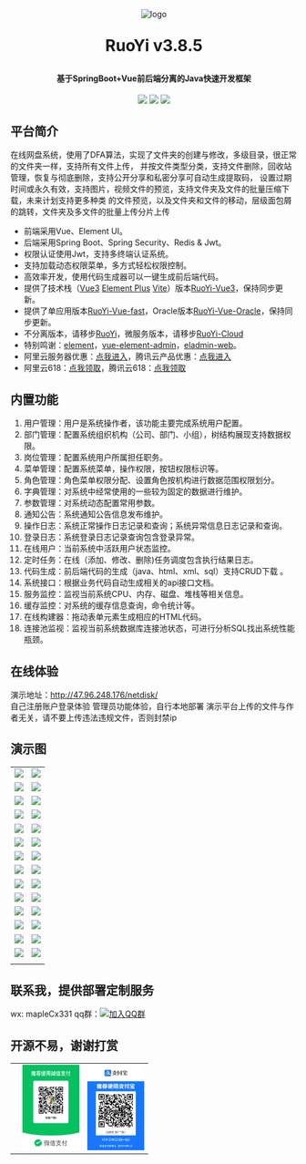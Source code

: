 <p align="center">
	<img alt="logo" src="https://oscimg.oschina.net/oscnet/up-d3d0a9303e11d522a06cd263f3079027715.png">
</p>
<h1 align="center" style="margin: 30px 0 30px; font-weight: bold;">RuoYi v3.8.5</h1>
<h4 align="center">基于SpringBoot+Vue前后端分离的Java快速开发框架</h4>
<p align="center">
	<a href="https://gitee.com/y_project/RuoYi-Vue/stargazers"><img src="https://gitee.com/y_project/RuoYi-Vue/badge/star.svg?theme=dark"></a>
	<a href="https://gitee.com/y_project/RuoYi-Vue"><img src="https://img.shields.io/badge/RuoYi-v3.8.5-brightgreen.svg"></a>
	<a href="https://gitee.com/y_project/RuoYi-Vue/blob/master/LICENSE"><img src="https://img.shields.io/github/license/mashape/apistatus.svg"></a>
</p>

## 平台简介

在线网盘系统，使用了DFA算法，实现了文件夹的创建与修改，多级目录，很正常的文件夹一样，支持所有文件上传，
并按文件类型分类，支持文件删除，回收站管理，恢复与彻底删除，支持公开分享和私密分享可自动生成提取码，
设置过期时间或永久有效，支持图片，视频文件的预览，支持文件夹及文件的批量压缩下载，未来计划支持更多种类
的文件预览，以及文件夹和文件的移动，层级面包屑的跳转，文件夹及多文件的批量上传分片上传

* 前端采用Vue、Element UI。
* 后端采用Spring Boot、Spring Security、Redis & Jwt。
* 权限认证使用Jwt，支持多终端认证系统。
* 支持加载动态权限菜单，多方式轻松权限控制。
* 高效率开发，使用代码生成器可以一键生成前后端代码。
* 提供了技术栈（[Vue3](https://v3.cn.vuejs.org) [Element Plus](https://element-plus.org/zh-CN) [Vite](https://cn.vitejs.dev)）版本[RuoYi-Vue3](https://github.com/yangzongzhuan/RuoYi-Vue3)，保持同步更新。
* 提供了单应用版本[RuoYi-Vue-fast](https://github.com/yangzongzhuan/RuoYi-Vue-fast)，Oracle版本[RuoYi-Vue-Oracle](https://github.com/yangzongzhuan/RuoYi-Vue-Oracle)，保持同步更新。
* 不分离版本，请移步[RuoYi](https://gitee.com/y_project/RuoYi)，微服务版本，请移步[RuoYi-Cloud](https://gitee.com/y_project/RuoYi-Cloud)
* 特别鸣谢：[element](https://github.com/ElemeFE/element)，[vue-element-admin](https://github.com/PanJiaChen/vue-element-admin)，[eladmin-web](https://github.com/elunez/eladmin-web)。
* 阿里云服务器优惠：[点我进入](https://www.aliyun.com/daily-act/ecs/activity_selection?userCode=yclv4x57)，腾讯云产品优惠：[点我进入](https://curl.qcloud.com/ZHPbMWTl)&nbsp;&nbsp;
* 阿里云618：[点我领取](https://www.aliyun.com/minisite/goods?userCode=yclv4x57)，腾讯云618：[点我领取](https://curl.qcloud.com/6znbHFOM)&nbsp;&nbsp;

## 内置功能

1.  用户管理：用户是系统操作者，该功能主要完成系统用户配置。
2.  部门管理：配置系统组织机构（公司、部门、小组），树结构展现支持数据权限。
3.  岗位管理：配置系统用户所属担任职务。
4.  菜单管理：配置系统菜单，操作权限，按钮权限标识等。
5.  角色管理：角色菜单权限分配、设置角色按机构进行数据范围权限划分。
6.  字典管理：对系统中经常使用的一些较为固定的数据进行维护。
7.  参数管理：对系统动态配置常用参数。
8.  通知公告：系统通知公告信息发布维护。
9.  操作日志：系统正常操作日志记录和查询；系统异常信息日志记录和查询。
10. 登录日志：系统登录日志记录查询包含登录异常。
11. 在线用户：当前系统中活跃用户状态监控。
12. 定时任务：在线（添加、修改、删除)任务调度包含执行结果日志。
13. 代码生成：前后端代码的生成（java、html、xml、sql）支持CRUD下载 。
14. 系统接口：根据业务代码自动生成相关的api接口文档。
15. 服务监控：监视当前系统CPU、内存、磁盘、堆栈等相关信息。
16. 缓存监控：对系统的缓存信息查询，命令统计等。
17. 在线构建器：拖动表单元素生成相应的HTML代码。
18. 连接池监视：监视当前系统数据库连接池状态，可进行分析SQL找出系统性能瓶颈。

## 在线体验

演示地址：http://47.96.248.176/netdisk/  
自己注册账户登录体验
管理员功能体验，自行本地部署
演示平台上传的文件与作者无关，请不要上传违法违规文件，否则封禁ip

## 演示图

<table>
    <tr>
        <td><img src="https://pic.imgdb.cn/item/66288b0f0ea9cb1403797b20.png"/></td>
        <td><img src="https://pic.imgdb.cn/item/66288f3e0ea9cb1403808877.png"/></td>
    </tr>
    <tr>
        <td><img src="https://pic.imgdb.cn/item/66288f8d0ea9cb140381144b.png"/></td>
        <td><img src="https://pic.imgdb.cn/item/662890360ea9cb1403825ba8.png"/></td>
    </tr>
    <tr>
        <td><img src="https://pic.imgdb.cn/item/662890620ea9cb140382a23f.png"/></td>
        <td><img src="https://pic.imgdb.cn/item/662890ed0ea9cb140383a9bc.png"/></td>
    </tr>
    <tr>
        <td><img src="https://pic.imgdb.cn/item/662891450ea9cb1403845c13.png"/></td>
        <td><img src="https://pic.imgdb.cn/item/662891740ea9cb140384ade9.png"/></td>
    </tr>
    <tr>
        <td><img src="https://pic.imgdb.cn/item/662891a30ea9cb1403850b80.png"/></td>
        <td><img src="https://pic.imgdb.cn/item/662891d50ea9cb140386bc46.png"/></td>
    </tr>
    <tr>
        <td><img src="https://pic.imgdb.cn/item/662892080ea9cb1403882b39.png"/></td>
        <td><img src="https://pic.imgdb.cn/item/662892600ea9cb140388e038.png"/></td>
    </tr>
    <tr>
        <td><img src="https://oscimg.oschina.net/oscnet/cd1f90be5f2684f4560c9519c0f2a232ee8.jpg"/></td>
        <td><img src="https://oscimg.oschina.net/oscnet/1cbcf0e6f257c7d3a063c0e3f2ff989e4b3.jpg"/></td>
    </tr>
    <tr>
        <td><img src="https://oscimg.oschina.net/oscnet/up-8074972883b5ba0622e13246738ebba237a.png"/></td>
        <td><img src="https://oscimg.oschina.net/oscnet/up-9f88719cdfca9af2e58b352a20e23d43b12.png"/></td>
    </tr>
    <tr>
        <td><img src="https://oscimg.oschina.net/oscnet/up-39bf2584ec3a529b0d5a3b70d15c9b37646.png"/></td>
        <td><img src="https://oscimg.oschina.net/oscnet/up-936ec82d1f4872e1bc980927654b6007307.png"/></td>
    </tr>
	<tr>
        <td><img src="https://oscimg.oschina.net/oscnet/up-b2d62ceb95d2dd9b3fbe157bb70d26001e9.png"/></td>
        <td><img src="https://oscimg.oschina.net/oscnet/up-d67451d308b7a79ad6819723396f7c3d77a.png"/></td>
    </tr>	 
    <tr>
        <td><img src="https://oscimg.oschina.net/oscnet/5e8c387724954459291aafd5eb52b456f53.jpg"/></td>
        <td><img src="https://oscimg.oschina.net/oscnet/644e78da53c2e92a95dfda4f76e6d117c4b.jpg"/></td>
    </tr>
	<tr>
        <td><img src="https://oscimg.oschina.net/oscnet/up-8370a0d02977eebf6dbf854c8450293c937.png"/></td>
        <td><img src="https://oscimg.oschina.net/oscnet/up-49003ed83f60f633e7153609a53a2b644f7.png"/></td>
    </tr>
	<tr>
        <td><img src="https://oscimg.oschina.net/oscnet/up-d4fe726319ece268d4746602c39cffc0621.png"/></td>
        <td><img src="https://oscimg.oschina.net/oscnet/up-c195234bbcd30be6927f037a6755e6ab69c.png"/></td>
    </tr>
    <tr>
        <td><img src="https://oscimg.oschina.net/oscnet/b6115bc8c31de52951982e509930b20684a.jpg"/></td>
        <td><img src="https://oscimg.oschina.net/oscnet/up-5e4daac0bb59612c5038448acbcef235e3a.png"/></td>
    </tr>
   <td>
</td>
</table>


## 联系我，提供部署定制服务
wx: mapleCx331   qq群：[![加入QQ群](https://img.shields.io/badge/628043364-blue.svg)](https://qm.qq.com/q/RuCfOyaOUm)

## 开源不易，谢谢打赏
<table>
 <td>
   <td><img style="height: 150px;width: 100px" src="/image/wxPay.jpg" alt=""/></td>
   <td><img style="height: 150px;width: 100px" src="/image/zfb.jpg" alt=""/></td>
 </td>
</table>
    
